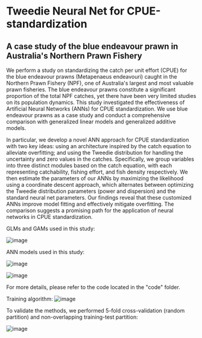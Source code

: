 # Tweedie Neural Net for CPUE-standardization
## A case study of the blue endeavour prawn in Australia's Northern Prawn Fishery


We perform a study on standardizing the catch per unit effort (CPUE) for the blue endeavour prawns (Metapenaeus endeavouri) caught in the Northern Prawn Fishery (NPF), one of Australia's largest and most valuable prawn fisheries. The blue endeavour prawns constitute a significant proportion of the total NPF catches, yet there have been very limited studies on its population dynamics. This study investigated the effectiveness of Artificial Neural Networks (ANNs) for CPUE standardization. We use blue endeavour prawns as a case study and conduct a comprehensive comparison with generalized linear models and generalized additive models.

In particular, we develop a novel ANN approach for CPUE standardization with two key ideas: using an architecture inspired by the catch equation to alleviate overfitting; and using the Tweedie distribution for handling the uncertainty and zero values in the catches. Specifically, we group variables into three distinct modules based on the catch equation, with each representing catchability, fishing effort, and fish density respectively. We then estimate the parameters of our ANNs by maximizing the likelihood using a coordinate descent approach, which alternates between optimizing the Tweedie distribution parameters (power and dispersion) and the standard neural net parameters. Our findings reveal that these customized ANNs improve model fitting and effectively mitigate overfitting. The comparison suggests a promising path for the application of neural networks in CPUE standardization.

GLMs and GAMs used in this study:

![image](https://github.com/leiyeming/tweedie-neural-net-for-CPUE-standardization/assets/47510325/22c90e0a-9a45-4856-8283-de63a454ef94)


ANN models used in this study:

![image](https://github.com/leiyeming/tweedie-neural-net-for-CPUE-standardization/assets/47510325/2194127c-12c3-4728-819e-c3469be783ac)

![image](https://github.com/leiyeming/tweedie-neural-net-for-CPUE-standardization/assets/47510325/4610cfc1-44c7-48bd-8727-a5b5356ea545)

For more details, please refer to the code located in the "code" folder.

Training algorithm:
![image](https://github.com/leiyeming/tweedie-neural-net-for-CPUE-standardization/assets/47510325/a11c2f7f-ff17-43d4-a12f-5879b3f67da4)


To validate the methods, we performed 5-fold cross-validation (random partition) and non-overlapping training-test partition:

![image](https://github.com/leiyeming/tweedie-neural-net-for-CPUE-standardization/assets/47510325/8640f791-caaf-43d7-ad54-f87f0a073ce6)
